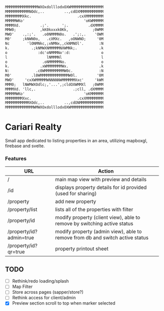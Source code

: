 ```txt
MMMMMMMMMMMMMMMWXOxdolllodxOXWMMMMMMMMMMMMMMM
MMMMMMMMMMMNOdc,..         ..,cdOXMMMMMMMMMMM
MMMMMMMMXkc.                     .cxXMMMMMMMM
MMMMMWKo'                           'oKWMMMMM
MMMMXd.         .;'.      ';.         .dXMMMM
MMW0;           ,kK0kxxxk0Kk,           ;0WMM
MWO'    .,:;'.   .o0NMMMN0o.   .';:,.    'OWM
M0'     ;kNWN0o,   .cXMXc.   ,oONWNO;     '0M
Nc        'lONMNkc,;xNMNx,,ckNMNOl'.       :N
k.          .;kNMWXNMMMMMNXWMNk;.          .k
o              :dc'oNMMMNo':d:              o
l                  lNMMMNl                  l
o                .oNMMMMMNo.                o
k.              .xWMMMMMMMWx.              .k
N:            .c0WMMMMMMMMMW0c.            :N
M0'         .l0WMMMMMMMMMMMMMW0l.         '0M
MWO'     'cxXWMMMMMWNNNNNWMMMMMMXxc'     'kWM
MMM0;   lNWMWXOdlc;,'...',;cldOXWMMXl   ;0WMM
MMMMXd. 'llc,.                 .;cll, .dXMMMM
MMMMMWKo'                           'oKMMMMMM
MMMMMMMMXxc.                     .cxXMMMMMMMM
MMMMMMMMMMMXOdc,..         ..,cdONMMMMMMMMMMM
MMMMMMMMMMMMMWMWXOxdolllodxOXWMMMMMMMMMMMMMMM
```

# Cariari Realty

Small app dedicated to listing properties in an area, utilizing mapboxgl, firebase and svelte.

### Features

| URL | Action |
| ------ | ------ |
| / | main map view with preview and details |
| /id | displays property details for id provided (used for sharing) |
| /property | add new property |
| /property/list | lists all of the properties with filter |
| /property/id | modify property (client view), able to remove by switching active status |
| /property/id?admin=true | modify property (admin view), able to remove from db and switch active status |
| /property/id?qr=true | property printout sheet |

## TODO

- [ ] Rethink/redo loading/splash
- [ ] Map Filter
- [ ] Store across pages (sapper/store?)
- [ ] Rethink access for client/admin
- [x] Preview section scroll to top when marker selected
